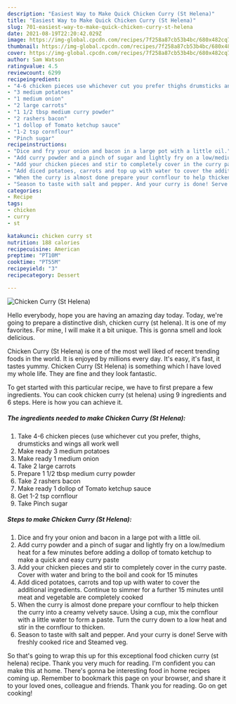 ```yaml
---
description: "Easiest Way to Make Quick Chicken Curry (St Helena)"
title: "Easiest Way to Make Quick Chicken Curry (St Helena)"
slug: 701-easiest-way-to-make-quick-chicken-curry-st-helena
date: 2021-08-19T22:20:42.029Z
image: https://img-global.cpcdn.com/recipes/7f258a87cb53b4bc/680x482cq70/chicken-curry-st-helena-recipe-main-photo.jpg
thumbnail: https://img-global.cpcdn.com/recipes/7f258a87cb53b4bc/680x482cq70/chicken-curry-st-helena-recipe-main-photo.jpg
cover: https://img-global.cpcdn.com/recipes/7f258a87cb53b4bc/680x482cq70/chicken-curry-st-helena-recipe-main-photo.jpg
author: Sam Watson
ratingvalue: 4.5
reviewcount: 6299
recipeingredient:
- "4-6 chicken pieces use whichever cut you prefer thighs drumsticks and wings all work well"
- "3 medium potatoes"
- "1 medium onion"
- "2 large carrots"
- "1 1/2 tbsp medium curry powder"
- "2 rashers bacon"
- "1 dollop of Tomato ketchup sauce"
- "1-2 tsp cornflour"
- "Pinch sugar"
recipeinstructions:
- "Dice and fry your onion and bacon in a large pot with a little oil."
- "Add curry powder and a pinch of sugar and lightly fry on a low/medium heat for a few minutes before adding a dollop of tomato ketchup to make a quick and easy curry paste"
- "Add your chicken pieces and stir to completely cover in the curry paste. Cover with water and bring to the boil and cook for 15 minutes"
- "Add diced potatoes, carrots and top up with water to cover the additional ingredients. Continue to simmer for a further 15 minutes until meat and vegetable are completely cooked"
- "When the curry is almost done prepare your cornflour to help thicken the curry into a creamy velvety sauce. Using a cup, mix the cornflour with a little water to form a paste. Turn the curry down to a low heat and stir in the cornflour to thicken."
- "Season to taste with salt and pepper. And your curry is done! Serve with freshly cooked rice and Steamed veg."
categories:
- Recipe
tags:
- chicken
- curry
- st

katakunci: chicken curry st 
nutrition: 188 calories
recipecuisine: American
preptime: "PT10M"
cooktime: "PT55M"
recipeyield: "3"
recipecategory: Dessert

---
```



![Chicken Curry (St Helena)](https://img-global.cpcdn.com/recipes/7f258a87cb53b4bc/680x482cq70/chicken-curry-st-helena-recipe-main-photo.jpg)

Hello everybody, hope you are having an amazing day today. Today, we're going to prepare a distinctive dish, chicken curry (st helena). It is one of my favorites. For mine, I will make it a bit unique. This is gonna smell and look delicious.

Chicken Curry (St Helena) is one of the most well liked of recent trending foods in the world. It is enjoyed by millions every day. It's easy, it's fast, it tastes yummy. Chicken Curry (St Helena) is something which I have loved my whole life. They are fine and they look fantastic.




To get started with this particular recipe, we have to first prepare a few ingredients. You can cook chicken curry (st helena) using 9 ingredients and 6 steps. Here is how you can achieve it.

<!--inarticleads1-->

##### The ingredients needed to make Chicken Curry (St Helena):

1. Take 4-6 chicken pieces (use whichever cut you prefer, thighs, drumsticks and wings all work well
1. Make ready 3 medium potatoes
1. Make ready 1 medium onion
1. Take 2 large carrots
1. Prepare 1 1/2 tbsp medium curry powder
1. Take 2 rashers bacon
1. Make ready 1 dollop of Tomato ketchup sauce
1. Get 1-2 tsp cornflour
1. Take Pinch sugar




<!--inarticleads2-->

##### Steps to make Chicken Curry (St Helena):

1. Dice and fry your onion and bacon in a large pot with a little oil.
1. Add curry powder and a pinch of sugar and lightly fry on a low/medium heat for a few minutes before adding a dollop of tomato ketchup to make a quick and easy curry paste
1. Add your chicken pieces and stir to completely cover in the curry paste. Cover with water and bring to the boil and cook for 15 minutes
1. Add diced potatoes, carrots and top up with water to cover the additional ingredients. Continue to simmer for a further 15 minutes until meat and vegetable are completely cooked
1. When the curry is almost done prepare your cornflour to help thicken the curry into a creamy velvety sauce. Using a cup, mix the cornflour with a little water to form a paste. Turn the curry down to a low heat and stir in the cornflour to thicken.
1. Season to taste with salt and pepper. And your curry is done! Serve with freshly cooked rice and Steamed veg.




So that's going to wrap this up for this exceptional food chicken curry (st helena) recipe. Thank you very much for reading. I'm confident you can make this at home. There's gonna be interesting food in home recipes coming up. Remember to bookmark this page on your browser, and share it to your loved ones, colleague and friends. Thank you for reading. Go on get cooking!
